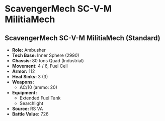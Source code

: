 # ScavengerMech SC-V-M MilitiaMech
## ScavengerMech SC-V-M MilitiaMech (Standard)
- **Role:** Ambusher
- **Tech Base:** Inner Sphere (2990)
- **Chassis:** 80 tons Quad (Industrial)
- **Movement:** 4 / 6, Fuel Cell
- **Armor:** 112
- **Heat Sinks:** 3 (3)
- **Weapons:**
  - AC/10 (ammo: 20)
- **Equipment:**
  - Extended Fuel Tank
  - Searchlight
- **Source:** RS VA
- **Battle Value:** 726

